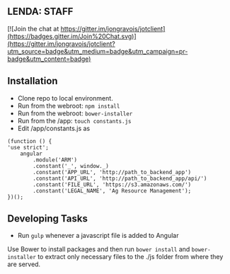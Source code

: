## LENDA: STAFF

[![Join the chat at https://gitter.im/jongravois/jotclient](https://badges.gitter.im/Join%20Chat.svg)](https://gitter.im/jongravois/jotclient?utm_source=badge&utm_medium=badge&utm_campaign=pr-badge&utm_content=badge)

## Installation

* Clone repo to local environment.
* Run from the webroot: ```npm install```  
* Run from the webroot: ```bower-installer```
* Run from the /app: ```touch constants.js```
* Edit /app/constants.js as
    
```
(function () {
'use strict';
    angular
        .module('ARM')
        .constant('_', window._)
        .constant('APP_URL', 'http://path_to_backend_app')
        .constant('API_URL', 'http://path_to_backend_app/api/')
        .constant('FILE_URL', 'https://s3.amazonaws.com/')
        .constant('LEGAL_NAME', 'Ag Resource Management');
})();
```

## Developing Tasks

* Run ```gulp``` whenever a javascript file is added to Angular

Use Bower to install packages and then run ```bower install``` and ```bower-installer``` to extract only necessary files to the ./js folder from where they are served.

